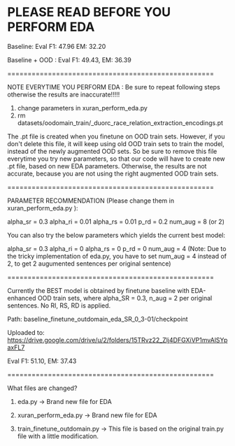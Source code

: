 PLEASE READ BEFORE YOU PERFORM EDA
===================================================

Baseline: Eval F1: 47.96   EM: 32.20


Baseline + OOD : Eval F1: 49.43, EM: 36.39

===================================================

NOTE EVERYTIME YOU PERFORM EDA :  Be sure to repeat following steps otherwise the results are inaccurate!!!!!

1. change parameters in xuran_perform_eda.py
2. rm datasets/oodomain_train/_duorc_race_relation_extraction_encodings.pt


The .pt file is created when you finetune on OOD train sets. However, if you don't delete this file, it will keep using old OOD train sets to train the model, instead of the newly augmented OOD sets. So be sure to remove this file everytime you try new parameters, so that our code will have to create new .pt file, based on new EDA parameters. Otherwise, the results are not accurate, because you are not using the right augmented OOD train sets.


===================================================

PARAMETER RECOMMENDATION (Please change them in xuran_perform_eda.py ):

alpha_sr = 0.3
alpha_ri = 0.01
alpha_rs = 0.01
p_rd = 0.2
num_aug = 8 (or 2)

You can also try the below parameters which yields the current best model:

alpha_sr = 0.3
alpha_ri = 0
alpha_rs = 0
p_rd = 0
num_aug = 4  (Note: Due to the tricky implementation of eda.py, you have to set num_aug = 4 instead of 2, to get 2 augumented sentences per original sentence)

===================================================

Currently the BEST model is obtained by finetune baseline with EDA-enhanced OOD train sets, where alpha_SR = 0.3, n_aug = 2 per original sentences. No RI, RS, RD is applied. 

Path: baseline_finetune_outdomain_eda_SR_0_3-01/checkpoint

Uploaded to: https://drive.google.com/drive/u/2/folders/15TRvz22_Zlj4DFGXiVP1mvAlSYpaxFL7


Eval F1: 51.10, EM: 37.43

===================================================

What files are changed?

1. eda.py  -> Brand new file for EDA

2. xuran_perform_eda.py -> Brand new file for EDA

3. train_finetune_outdomain.py  -> This file is based on the original train.py file with a little modification. 


